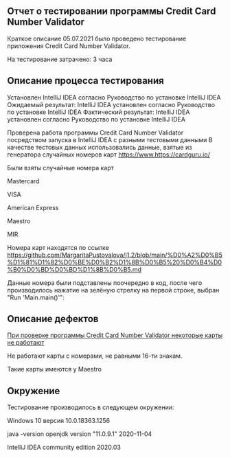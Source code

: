 ## Отчет о тестировании программы Credit Card Number Validator

Краткое описание
05.07.2021 было проведено тестирование приложения Credit Card Number Validator.

На тестирование затрачено: 3 часа


## Описание процесса тестирования


Установлен IntelliJ IDEA согласно Руководство по установке IntelliJ IDEA
Ожидаемый результат: IntelliJ IDEA установлен  согласно Руководство по установке IntelliJ IDEA
Фактический  результат: IntelliJ IDEA установлен согласно Руководство по установке IntelliJ IDEA

Проверена работа программы Credit Card Number Validator посредством запуска в IntelliJ IDEA с разными тестовыми данными
В качестве тестовых данных использовались данные, взятые из генератора случайных номеров карт https://www.https://cardguru.io/

Были взяты  случайные номера карт 

Mastercard 

VISA

American Express

Maestro

MIR

Номера карт находятся по ссылке https://github.com/MargaritaPustovalova/j1.2/blob/main/%D0%A2%D0%B5%D1%81%D1%82%D0%BE%D0%B2%D1%8B%D0%B5%20%D0%B4%D0%B0%D0%BD%D0%BD%D1%8B%D0%B5.md 


Данные номера были подставлены  поочередно в код, после чего производилось нажатие на зелёную стрелку на первой строке, выбран "Run 'Main.main()'":

## Описание дефектов 

[При проверке программы Credit Card Number Validator некоторые карты не работают](https://github.com/MargaritaPustovalova/j1.2/issues/1) 

Не работают карты с номерами, не равными 16-ти знакам. 

Такие карты имеются у Maestro

## Окружение

Тестирование производилось в следующем окружении:

Windows 10 версия 10.0.18363.1256

java -version openjdk version "11.0.9.1" 2020-11-04

IntelliJ IDEA community edition 2020.03 
